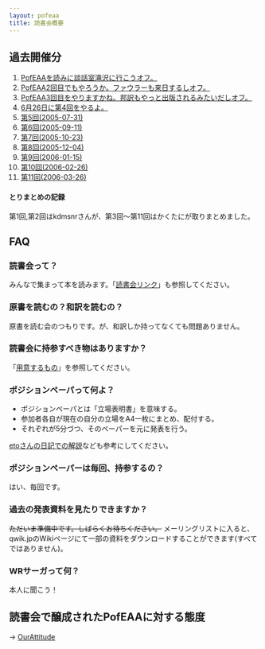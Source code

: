 ```yaml
---
layout: pofeaa
title: 読書会概要
---
```


## 過去開催分

1. [PofEAAを読みに談話室滝沢に行こうオフ。](/pofeaa/ReadingPofEAA001)
1. [PofEAA2回目でもやろうか。ファウラーも来日するしオフ。](/pofeaa/ReadingPofEAA002)
1. [PofEAA3回目をやりますかね。邦訳もやっと出版されるみたいだしオフ。](/pofeaa/ReadingPofEAA003)
1. [6月26日に第4回をやるよ。](/pofeaa/ReadingPofEAA004)
1. [第5回(2005-07-31)](/pofeaa/ReadingPofEAA005)
1. [第6回(2005-09-11)](/pofeaa/ReadingPofEAA006)
1. [第7回(2005-10-23)](/pofeaa/ReadingPofEAA007)
1. [第8回(2005-12-04)](/pofeaa/ReadingPofEAA008)
1. [第9回(2006-01-15)](/pofeaa/ReadingPofEAA009)
1. [第10回(2006-02-26)](/pofeaa/ReadingPofEAA010)
1. [第11回(2006-03-26)](/pofeaa/ReadingPofEAA011)

#### とりまとめの記録

第1回,第2回はkdmsnrさんが、第3回〜第11回はかくたにが取りまとめました。

## FAQ

### 読書会って？

みんなで集まって本を読みます。「[読書会リンク](/pofeaa/UsefulLink)」も参照してください。

### 原書を読むの？和訳を読むの？

原書を読む会のつもりです。が、和訳しか持ってなくても問題ありません。

### 読書会に持参すべき物はありますか？

「[用意するもの](/pofeaa/用意するもの)」を参照してください。

### ポジションペーパって何よ？

- ポジションペーパとは「立場表明書」を意味する。
- 参加者各自が現在の自分の立場をA4一枚にまとめ、配付する。
- それぞれが5分づつ、そのペーパーを元に発表を行う。

[etoさんの日記での解説](http://eto.com/d/0403.html#1-wx_JFWRdTXUHIYPZXc3g)なども参考にしてください。

### ポジションペーパーは毎回、持参するの？

はい、毎回です。

### 過去の発表資料を見たりできますか？

~~ただいま準備中です。しばらくお待ちください。~~
メーリングリストに入ると、qwik.jpのWikiページにて一部の資料をダウンロードすることができます(すべてではありません)。

### WRサーガって何？

本人に聞こう！

## 読書会で醸成されたPofEAAに対する態度

→ [OurAttitude](/pofeaa/OurAttitude)
